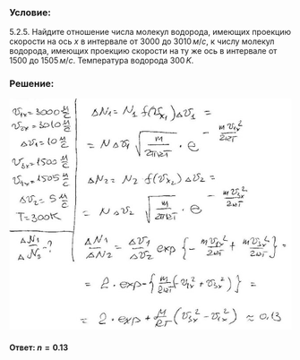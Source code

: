 ###  Условие:

$5.2.5.$ Найдите отношение числа молекул водорода, имеющих проекцию скорости на ось $x$ в интервале от $3000$ до $3010 \,м/с$, к числу молекул водорода, имеющих проекцию скорости на ту же ось в интервале от $1500$ до $1505 \,м/с$. Температура водорода $300 \,K$.

###  Решение:

![|640x525, 67%](../../img/5.2.5/sol.jpg)

#### Ответ: $n = 0.13$
